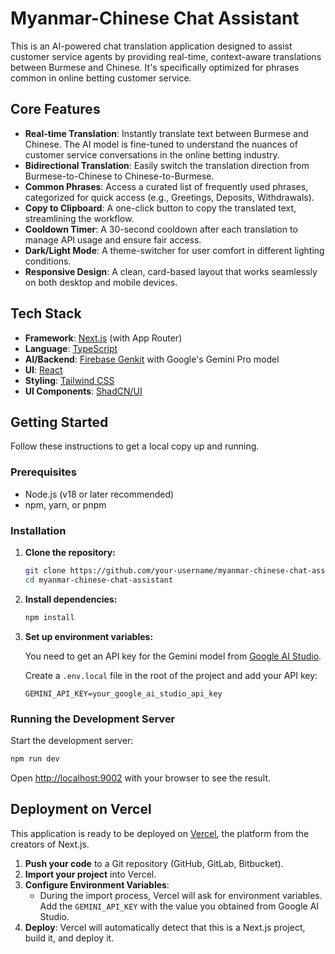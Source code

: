 # Myanmar-Chinese Chat Assistant

This is an AI-powered chat translation application designed to assist customer service agents by providing real-time, context-aware translations between Burmese and Chinese. It's specifically optimized for phrases common in online betting customer service.

## Core Features

- **Real-time Translation**: Instantly translate text between Burmese and Chinese. The AI model is fine-tuned to understand the nuances of customer service conversations in the online betting industry.
- **Bidirectional Translation**: Easily switch the translation direction from Burmese-to-Chinese to Chinese-to-Burmese.
- **Common Phrases**: Access a curated list of frequently used phrases, categorized for quick access (e.g., Greetings, Deposits, Withdrawals).
- **Copy to Clipboard**: A one-click button to copy the translated text, streamlining the workflow.
- **Cooldown Timer**: A 30-second cooldown after each translation to manage API usage and ensure fair access.
- **Dark/Light Mode**: A theme-switcher for user comfort in different lighting conditions.
- **Responsive Design**: A clean, card-based layout that works seamlessly on both desktop and mobile devices.

## Tech Stack

- **Framework**: [Next.js](https://nextjs.org/) (with App Router)
- **Language**: [TypeScript](https://www.typescriptlang.org/)
- **AI/Backend**: [Firebase Genkit](https://firebase.google.com/docs/genkit) with Google's Gemini Pro model
- **UI**: [React](https://reactjs.org/)
- **Styling**: [Tailwind CSS](https://tailwindcss.com/)
- **UI Components**: [ShadCN/UI](https://ui.shadcn.com/)

## Getting Started

Follow these instructions to get a local copy up and running.

### Prerequisites

- Node.js (v18 or later recommended)
- npm, yarn, or pnpm

### Installation

1.  **Clone the repository:**
    ```bash
    git clone https://github.com/your-username/myanmar-chinese-chat-assistant.git
    cd myanmar-chinese-chat-assistant
    ```

2.  **Install dependencies:**
    ```bash
    npm install
    ```

3.  **Set up environment variables:**

    You need to get an API key for the Gemini model from [Google AI Studio](https://aistudio.google.com/app/apikey).

    Create a `.env.local` file in the root of the project and add your API key:
    ```env
    GEMINI_API_KEY=your_google_ai_studio_api_key
    ```

### Running the Development Server

Start the development server:

```bash
npm run dev
```

Open [http://localhost:9002](http://localhost:9002) with your browser to see the result.

## Deployment on Vercel

This application is ready to be deployed on [Vercel](https://vercel.com/), the platform from the creators of Next.js.

1.  **Push your code** to a Git repository (GitHub, GitLab, Bitbucket).
2.  **Import your project** into Vercel.
3.  **Configure Environment Variables**:
    - During the import process, Vercel will ask for environment variables. Add the `GEMINI_API_KEY` with the value you obtained from Google AI Studio.
4.  **Deploy**: Vercel will automatically detect that this is a Next.js project, build it, and deploy it.
